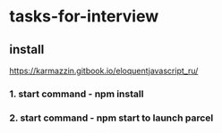 # tasks-for-interview

## install

https://karmazzin.gitbook.io/eloquentjavascript_ru/

### 1. start command - npm install

### 2. start command - npm start to launch parcel
